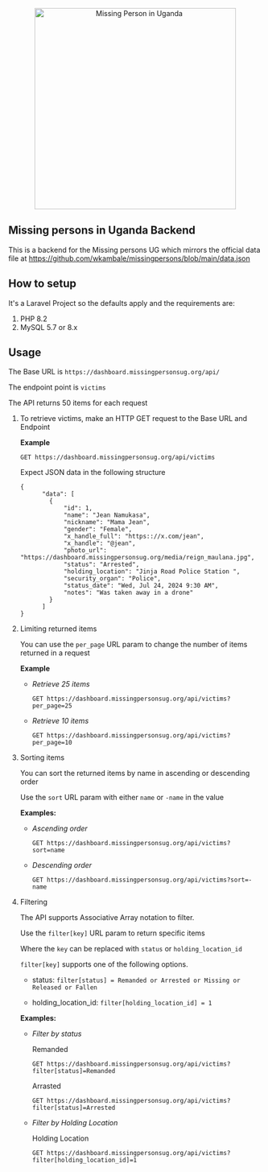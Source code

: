 <p align="center"><a href="https://missingpersonsug.org/" target="_blank"><img src="public/media/image_of_person.jpg" width="400" alt="Missing Person in Uganda"></a></p>

## Missing persons in Uganda Backend
This is a backend for the Missing persons UG which mirrors the official data file at https://github.com/wkambale/missingpersons/blob/main/data.json

## How to setup
It's a Laravel Project so the defaults apply and the requirements are:

1. PHP 8.2
2. MySQL 5.7 or 8.x

## Usage

The Base URL is `https://dashboard.missingpersonsug.org/api/`

The endpoint point is `victims`

The API returns 50 items for each request

1. To retrieve victims, make an HTTP GET request to the Base URL and Endpoint

    **Example**

    `GET https://dashboard.missingpersonsug.org/api/victims`

    Expect JSON data in the following structure

    ```
    {
          "data": [
            {
                "id": 1,
                "name": "Jean Namukasa",
                "nickname": "Mama Jean",
                "gender": "Female",
                "x_handle_full": "https:://x.com/jean",
                "x_handle": "@jean",
                "photo_url": "https://dashboard.missingpersonsug.org/media/reign_maulana.jpg",
                "status": "Arrested",
                "holding_location": "Jinja Road Police Station ",
                "security_organ": "Police",
                "status_date": "Wed, Jul 24, 2024 9:30 AM",
                "notes": "Was taken away in a drone"
            }
          ]
    }
    ```
  
2. Limiting returned items

    You can use the `per_page` URL param to change the number of items returned in a request

    **Example**

    - _Retrieve 25 items_
    
      `GET https://dashboard.missingpersonsug.org/api/victims?per_page=25`

    - _Retrieve 10 items_
    
      `GET https://dashboard.missingpersonsug.org/api/victims?per_page=10`

3. Sorting items

    You can sort the returned items by name in ascending or descending order

    Use the `sort` URL param with either `name` or `-name` in the value

    **Examples:**

    - _Ascending order_
    
      `GET https://dashboard.missingpersonsug.org/api/victims?sort=name`

    - _Descending order_
      
      `GET https://dashboard.missingpersonsug.org/api/victims?sort=-name`

4. Filtering

    The API supports Associative Array notation to filter.
    
    Use the `filter[key]` URL param to return specific items

    Where the `key` can be replaced with `status` or `holding_location_id`

    `filter[key]` supports one of the following options. 
      
    - status: `filter[status] = Remanded or Arrested or Missing or Released or Fallen`

    - holding_location_id: `filter[holding_location_id] = 1`
      
    **Examples:**

    - _Filter by status_

        Remanded
        
        `GET https://dashboard.missingpersonsug.org/api/victims?filter[status]=Remanded`

        Arrasted
        
        `GET https://dashboard.missingpersonsug.org/api/victims?filter[status]=Arrested`

    - _Filter by Holding Location_

        Holding Location
        
        `GET https://dashboard.missingpersonsug.org/api/victims?filter[holding_location_id]=1`
